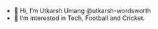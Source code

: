 - 👋 Hi, I’m Utkarsh Umang @utkarsh-wordsworth
- 👀 I’m interested in Tech, Football and Cricket.

<!---
utkarsh-wordsworth/utkarsh-wordsworth is a ✨ special ✨ repository because its `README.md` (this file) appears on your GitHub profile.
You can click the Preview link to take a look at your changes.
--->

